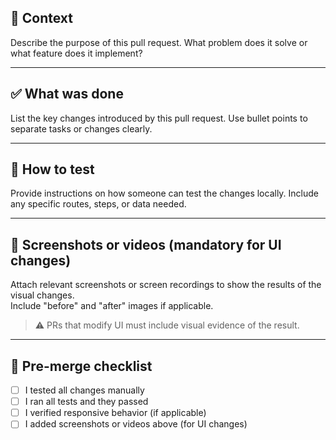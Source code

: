 ## 🧠 Context
Describe the purpose of this pull request. What problem does it solve or what feature does it implement?

---

## ✅ What was done
List the key changes introduced by this pull request. Use bullet points to separate tasks or changes clearly.

---

## 🧪 How to test
Provide instructions on how someone can test the changes locally. Include any specific routes, steps, or data needed.

---

## 📸 Screenshots or videos (mandatory for UI changes)
Attach relevant screenshots or screen recordings to show the results of the visual changes.  
Include "before" and "after" images if applicable.

> ⚠️ PRs that modify UI must include visual evidence of the result.

---

## 🚧 Pre-merge checklist
- [ ] I tested all changes manually
- [ ] I ran all tests and they passed
- [ ] I verified responsive behavior (if applicable)
- [ ] I added screenshots or videos above (for UI changes)
